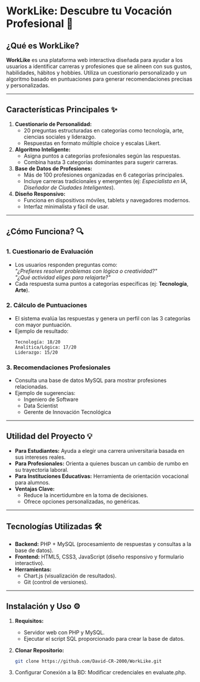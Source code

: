# WorkLike: Descubre tu Vocación Profesional 🚀

## ¿Qué es WorkLike?
**WorkLike** es una plataforma web interactiva diseñada para ayudar a los usuarios a identificar carreras y profesiones que se alineen con sus gustos, habilidades, hábitos y hobbies. Utiliza un cuestionario personalizado y un algoritmo basado en puntuaciones para generar recomendaciones precisas y personalizadas.

---

## Características Principales ✨
1. **Cuestionario de Personalidad:**  
   - 20 preguntas estructuradas en categorías como tecnología, arte, ciencias sociales y liderazgo.
   - Respuestas en formato múltiple choice y escalas Likert.
2. **Algoritmo Inteligente:**  
   - Asigna puntos a categorías profesionales según las respuestas.
   - Combina hasta 3 categorías dominantes para sugerir carreras.
3. **Base de Datos de Profesiones:**  
   - Más de 100 profesiones organizadas en 6 categorías principales.
   - Incluye carreras tradicionales y emergentes (ej: *Especialista en IA*, *Diseñador de Ciudades Inteligentes*).
4. **Diseño Responsivo:**  
   - Funciona en dispositivos móviles, tablets y navegadores modernos.
   - Interfaz minimalista y fácil de usar.

---

## ¿Cómo Funciona? 🔍

### 1. **Cuestionario de Evaluación**  
   - Los usuarios responden preguntas como:  
     *"¿Prefieres resolver problemas con lógica o creatividad?"*  
     *"¿Qué actividad eliges para relajarte?"*
   - Cada respuesta suma puntos a categorías específicas (ej: **Tecnología**, **Arte**).

### 2. **Cálculo de Puntuaciones**  
   - El sistema evalúa las respuestas y genera un perfil con las 3 categorías con mayor puntuación.  
   - Ejemplo de resultado:  
     ```
     Tecnología: 18/20  
     Analítica/Lógica: 17/20  
     Liderazgo: 15/20
     ```

### 3. **Recomendaciones Profesionales**  
   - Consulta una base de datos MySQL para mostrar profesiones relacionadas.  
   - Ejemplo de sugerencias:  
     - Ingeniero de Software  
     - Data Scientist  
     - Gerente de Innovación Tecnológica  

---

## Utilidad del Proyecto 💡
- **Para Estudiantes:** Ayuda a elegir una carrera universitaria basada en sus intereses reales.  
- **Para Profesionales:** Orienta a quienes buscan un cambio de rumbo en su trayectoria laboral.  
- **Para Instituciones Educativas:** Herramienta de orientación vocacional para alumnos.  
- **Ventajas Clave:**  
  - Reduce la incertidumbre en la toma de decisiones.  
  - Ofrece opciones personalizadas, no genéricas.  

---

## Tecnologías Utilizadas 🛠️
- **Backend:** PHP + MySQL (procesamiento de respuestas y consultas a la base de datos).  
- **Frontend:** HTML5, CSS3, JavaScript (diseño responsivo y formulario interactivo).  
- **Herramientas:**  
  - Chart.js (visualización de resultados).  
  - Git (control de versiones).  

---

## Instalación y Uso ⚙️
1. **Requisitos:**  
   - Servidor web con PHP y MySQL.  
   - Ejecutar el script SQL proporcionado para crear la base de datos.  
2. **Clonar Repositorio:**  
   ```bash
   git clone https://github.com/David-CR-2000/WorkLike.git
   ```

3. Configurar Conexión a la BD:
Modificar credenciales en evaluate.php.
